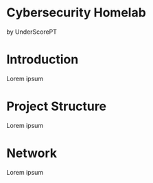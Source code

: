 # Cybersecurity Homelab
by UnderScorePT


# Introduction

Lorem ipsum

# Project Structure

Lorem ipsum

# Network

Lorem ipsum

